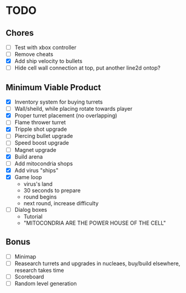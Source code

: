 # TODO

## Chores

- [ ] Test with xbox controller
- [ ] Remove cheats
- [x] Add ship velocity to bullets
- [ ] Hide cell wall connection at top, put another line2d ontop?

## Minimum Viable Product

- [x] Inventory system for buying turrets
- [ ] Wall/sheild, while placing rotate towards player
- [x] Proper turret placement (no overlapping)
- [ ] Flame thrower turret
- [x] Tripple shot upgrade
- [ ] Piercing bullet upgrade
- [ ] Speed boost upgrade
- [ ] Magnet upgrade
- [x] Build arena
- [ ] Add mitocondria shops
- [x] Add virus "ships"
- [x] Game loop
    - virus's land
    - 30 seconds to prepare
    - round begins
    - next round, increase difficulty
- [ ] Dialog boxes
    - Tutorial
    - "MITOCONDRIA ARE THE POWER HOUSE OF THE CELL"

## Bonus

- [ ] Minimap
- [ ] Reasearch turrets and upgrades in nucleaes, buy/build elsewhere, research takes time
- [ ] Scoreboard
- [ ] Random level generation